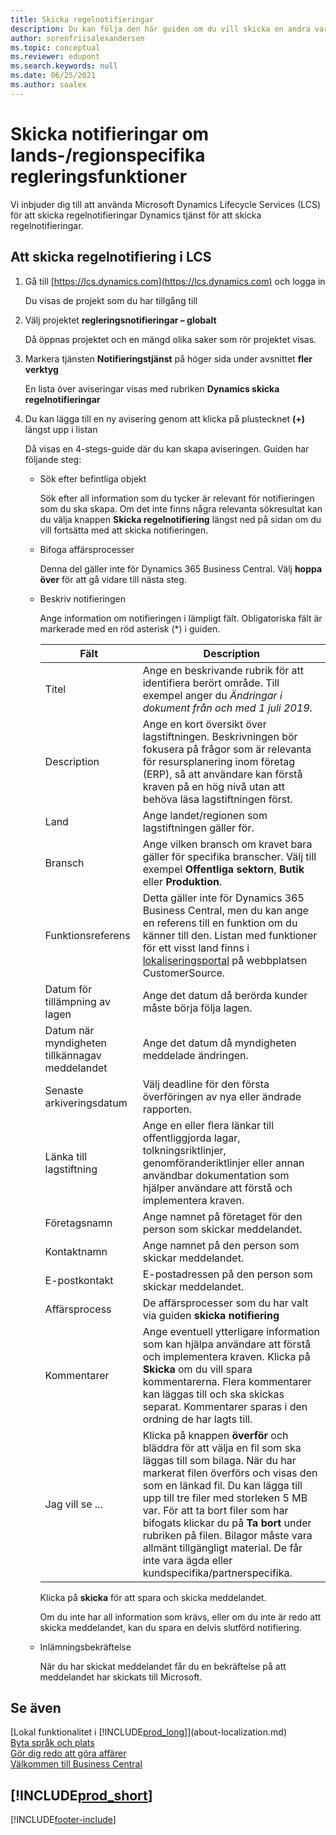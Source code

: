 ```yaml
---
title: Skicka regelnotifieringar
description: Du kan följa den här guiden om du vill skicka en andra varning till produktteamet om du vet om nya bestämmelser som kräver stöd för funktionen i Business Central.
author: sorenfriisalexandersen
ms.topic: conceptual
ms.reviewer: edupont
ms.search.keywords: null
ms.date: 06/25/2021
ms.author: soalex
---
```

# <a name="submit-alerts-about-countryregion-specific-regulatory-features"></a>Skicka notifieringar om lands-/regionspecifika regleringsfunktioner

Vi inbjuder dig till att använda Microsoft Dynamics Lifecycle Services (LCS) för att skicka regelnotifieringar Dynamics tjänst för att skicka regelnotifieringar.  

## <a name="to-submit-a-regulatory-alert-in-lcs"></a>Att skicka regelnotifiering i LCS

1. Gå till [https://lcs.dynamics.com](https://lcs.dynamics.com) och logga in  

    Du visas de projekt som du har tillgång till

2. Välj projektet **regleringsnotifieringar – globalt**

    Då öppnas projektet och en mängd olika saker som rör projektet visas.

3. Markera tjänsten **Notifieringstjänst** på höger sida under avsnittet **fler verktyg**

    En lista över aviseringar visas med rubriken **Dynamics skicka regelnotifieringar**

4. Du kan lägga till en ny avisering genom att klicka på plustecknet **(+)** längst upp i listan

    Då visas en 4-stegs-guide där du kan skapa aviseringen. Guiden har följande steg:
    - Sök efter befintliga objekt

        Sök efter all information som du tycker är relevant för notifieringen som du ska skapa. Om det inte finns några relevanta sökresultat kan du välja knappen **Skicka regelnotifiering** längst ned på sidan om du vill fortsätta med att skicka notifieringen.
    - Bifoga affärsprocesser

        Denna del gäller inte för Dynamics 365 Business Central. Välj **hoppa över** för att gå vidare till nästa steg.
    - Beskriv notifieringen

        Ange information om notifieringen i lämpligt fält. Obligatoriska fält är markerade med en röd asterisk (\*) i guiden.

        |Fält        |Description                               |
        |-------------|------------------------------------------|
        |Titel  | Ange en beskrivande rubrik för att identifiera berört område. Till exempel anger du *Ändringar i dokument från och med 1 juli 2019*. |
        |Description  | Ange en kort översikt över lagstiftningen. Beskrivningen bör fokusera på frågor som är relevanta för resursplanering inom företag (ERP), så att användare kan förstå kraven på en hög nivå utan att behöva läsa lagstiftningen först.|
        |Land  | Ange landet/regionen som lagstiftningen gäller för.|
        |Bransch| Ange vilken bransch om kravet bara gäller för specifika branscher. Välj till exempel **Offentliga sektorn**, **Butik** eller **Produktion**.|
        |Funktionsreferens  | Detta gäller inte för Dynamics 365 Business Central, men du kan ange en referens till en funktion om du känner till den. Listan med funktioner för ett visst land finns i [lokaliseringsportal](/dynamics/s-e/) på webbplatsen CustomerSource. |
        |Datum för tillämpning av lagen  | Ange det datum då berörda kunder måste börja följa lagen.|
        |Datum när myndigheten tillkännagav meddelandet  | Ange det datum då myndigheten meddelade ändringen.|
        |Senaste arkiveringsdatum  | Välj deadline för den första överföringen av nya eller ändrade rapporten.|
        |Länka till lagstiftning  | Ange en eller flera länkar till offentliggjorda lagar, tolkningsriktlinjer, genomföranderiktlinjer eller annan användbar dokumentation som hjälper användare att förstå och implementera kraven.|
        |Företagsnamn  | Ange namnet på företaget för den person som skickar meddelandet.|
        |Kontaktnamn  | Ange namnet på den person som skickar meddelandet. |
        |E-postkontakt  | E-postadressen på den person som skickar meddelandet.|
        |Affärsprocess  | De affärsprocesser som du har valt via guiden **skicka notifiering**|
        |Kommentarer  | Ange eventuell ytterligare information som kan hjälpa användare att förstå och implementera kraven. Klicka på **Skicka** om du vill spara kommentarerna. Flera kommentarer kan läggas till och ska skickas separat. Kommentarer sparas i den ordning de har lagts till. |
        |Jag vill se ...  | Klicka på knappen **överför** och bläddra för att välja en fil som ska läggas till som bilaga. När du har markerat filen överförs och visas den som en länkad fil. Du kan lägga till upp till tre filer med storleken 5 MB var. För att ta bort filer som har bifogats klickar du på **Ta bort** under rubriken på filen. Bilagor måste vara allmänt tillgängligt material. De får inte vara ägda eller kundspecifika/partnerspecifika.|

        Klicka på **skicka** för att spara och skicka meddelandet.

        Om du inte har all information som krävs, eller om du inte är redo att skicka meddelandet, kan du spara en delvis slutförd notifiering.

    - Inlämningsbekräftelse

      När du har skickat meddelandet får du en bekräftelse på att meddelandet har skickats till Microsoft.

## <a name="see-also"></a>Se även

[Lokal funktionalitet i [!INCLUDE[prod_long](includes/prod_long.md)]](about-localization.md)  
[Byta språk och plats](about-locale-language.md)  
[Gör dig redo att göra affärer](ui-get-ready-business.md)  
[Välkommen till Business Central](welcome.md)  

## [!INCLUDE[prod_short](includes/free_trial_md.md)]  


[!INCLUDE[footer-include](includes/footer-banner.md)]
